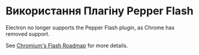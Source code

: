 # Використання Плагіну Pepper Flash

Electron no longer supports the Pepper Flash plugin, as Chrome has removed support.

See [Chromium's Flash Roadmap](https://www.chromium.org/flash-roadmap) for more details.

